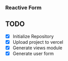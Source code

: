 ### Reactive Form

## TODO

- [x] Initialize Repository
- [x] Upload project to vercel
- [x] Generate views module
- [x] Generate user form